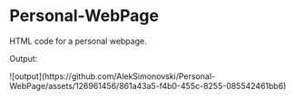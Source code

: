 # Personal-WebPage
HTML code for a personal webpage.
<p align="left">Output: <br></p>
![output](https://github.com/AlekSimonovski/Personal-WebPage/assets/126961456/861a43a5-f4b0-455c-8255-085542461bb6)
